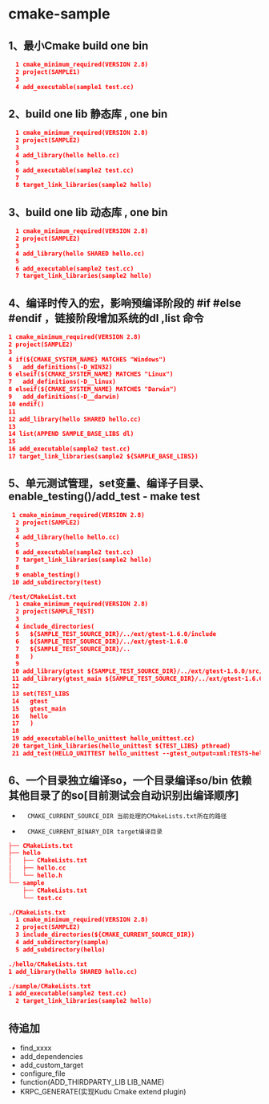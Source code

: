 # cmake-sample

## 1、最小Cmake build one bin
  
```cmake
  1 cmake_minimum_required(VERSION 2.8)
  2 project(SAMPLE1)
  3
  4 add_executable(sample1 test.cc)
```


## 2、build one lib 静态库 ,  one bin

```cmake
  1 cmake_minimum_required(VERSION 2.8)
  2 project(SAMPLE2)
  3
  4 add_library(hello hello.cc)
  5
  6 add_executable(sample2 test.cc)
  7
  8 target_link_libraries(sample2 hello)
```


## 3、build one lib 动态库 ,  one bin

```cmake
  1 cmake_minimum_required(VERSION 2.8)
  2 project(SAMPLE2)
  3
  4 add_library(hello SHARED hello.cc)
  5
  6 add_executable(sample2 test.cc)
  7 target_link_libraries(sample2 hello)
```


## 4、编译时传入的宏，影响预编译阶段的 #if #else #endif ，链接阶段增加系统的dl ,list 命令
  
  ```cmake
  1 cmake_minimum_required(VERSION 2.8)
  2 project(SAMPLE2)
  3
  4 if(${CMAKE_SYSTEM_NAME} MATCHES "Windows")
  5   add_definitions(-D_WIN32)
  6 elseif(${CMAKE_SYSTEM_NAME} MATCHES "Linux")
  7   add_definitions(-D__linux)
  8 elseif(${CMAKE_SYSTEM_NAME} MATCHES "Darwin")
  9   add_definitions(-D__darwin)
 10 endif()
 11
 12 add_library(hello SHARED hello.cc)
 13
 14 list(APPEND SAMPLE_BASE_LIBS dl)
 15
 16 add_executable(sample2 test.cc)
 17 target_link_libraries(sample2 ${SAMPLE_BASE_LIBS})
 ```

## 5、单元测试管理，set变量、编译子目录、enable_testing()/add_test - make test

```cmake
 1 cmake_minimum_required(VERSION 2.8)
  2 project(SAMPLE2)
  3
  4 add_library(hello hello.cc)
  5
  6 add_executable(sample2 test.cc)
  7 target_link_libraries(sample2 hello)
  8
  9 enable_testing()
 10 add_subdirectory(test)

/test/CMakeList.txt
  1 cmake_minimum_required(VERSION 2.8)
  2 project(SAMPLE_TEST)
  3
  4 include_directories(
  5   ${SAMPLE_TEST_SOURCE_DIR}/../ext/gtest-1.6.0/include
  6   ${SAMPLE_TEST_SOURCE_DIR}/../ext/gtest-1.6.0
  7   ${SAMPLE_TEST_SOURCE_DIR}/..
  8   )
  9
 10 add_library(gtest ${SAMPLE_TEST_SOURCE_DIR}/../ext/gtest-1.6.0/src/gtest-all.cc)
 11 add_library(gtest_main ${SAMPLE_TEST_SOURCE_DIR}/../ext/gtest-1.6.0/src/gtest_main.cc)
 12
 13 set(TEST_LIBS
 14   gtest
 15   gtest_main
 16   hello
 17   )
 18
 19 add_executable(hello_unittest hello_unittest.cc)
 20 target_link_libraries(hello_unittest ${TEST_LIBS} pthread)
 21 add_test(HELLO_UNITTEST hello_unittest --gtest_output=xml:TESTS-hello_unittest.xml)
```


## 6、一个目录独立编译so，一个目录编译so/bin 依赖其他目录了的so[目前测试会自动识别出编译顺序]
*     	CMAKE_CURRENT_SOURCE_DIR 当前处理的CMakeLists.txt所在的路径
* 		CMAKE_CURRENT_BINARY_DIR target编译目录

```cmake
├── CMakeLists.txt
├── hello
│   ├── CMakeLists.txt
│   ├── hello.cc
│   └── hello.h
└── sample
    ├── CMakeLists.txt
    └── test.cc

./CMakeLists.txt
  1 cmake_minimum_required(VERSION 2.8)
  2 project(SAMPLE2)
  3 include_directories(${CMAKE_CURRENT_SOURCE_DIR})
  4 add_subdirectory(sample)
  5 add_subdirectory(hello)

./hello/CMakeLists.txt
1 add_library(hello SHARED hello.cc)

./sample/CMakeLists.txt
1 add_executable(sample2 test.cc)
  2 target_link_libraries(sample2 hello)

```


##  待追加

* find_xxxx   
* add_dependencies 
* add_custom_target  
* configure_file
* function(ADD_THIRDPARTY_LIB LIB_NAME)   
* KRPC_GENERATE(实现Kudu Cmake extend plugin)




